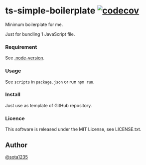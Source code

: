 ts-simple-boilerplate [![codecov](https://codecov.io/gh/sota1235/ts-simple-boilerplate/branch/master/graph/badge.svg)](https://codecov.io/gh/sota1235/ts-simple-boilerplate)
====

Minimum boilerplate for me.

Just for bundling 1 JavaScript file.

### Requirement

See [.node-version](./.node-version).

### Usage

See `scripts` in `package.json` or run `npm run`.

### Install

Just use as template of GitHub repository.

### Licence

This software is released under the MIT License, see LICENSE.txt.

## Author

[@sota1235](https://github.com/sota1235)
